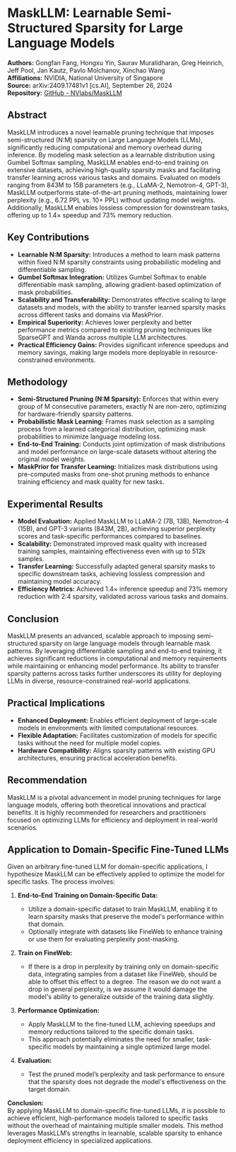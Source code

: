 # MaskLLM: Learnable Semi-Structured Sparsity for Large Language Models

**Authors:** Gongfan Fang, Hongxu Yin, Saurav Muralidharan, Greg Heinrich, Jeff Pool, Jan Kautz, Pavlo Molchanov, Xinchao Wang  
**Affiliations:** NVIDIA, National University of Singapore  
**Source:** arXiv:2409.17481v1 [cs.AI], September 26, 2024  
**Repository:** [GitHub - NVlabs/MaskLLM](https://github.com/NVlabs/MaskLLM)

## Abstract
MaskLLM introduces a novel learnable pruning technique that imposes semi-structured (N:M) sparsity on Large Language Models (LLMs), significantly reducing computational and memory overhead during inference. By modeling mask selection as a learnable distribution using Gumbel Softmax sampling, MaskLLM enables end-to-end training on extensive datasets, achieving high-quality sparsity masks and facilitating transfer learning across various tasks and domains. Evaluated on models ranging from 843M to 15B parameters (e.g., LLaMA-2, Nemotron-4, GPT-3), MaskLLM outperforms state-of-the-art pruning methods, maintaining lower perplexity (e.g., 6.72 PPL vs. 10+ PPL) without updating model weights. Additionally, MaskLLM enables lossless compression for downstream tasks, offering up to 1.4× speedup and 73% memory reduction.

## Key Contributions
- **Learnable N:M Sparsity:** Introduces a method to learn mask patterns within fixed N:M sparsity constraints using probabilistic modeling and differentiable sampling.
- **Gumbel Softmax Integration:** Utilizes Gumbel Softmax to enable differentiable mask sampling, allowing gradient-based optimization of mask probabilities.
- **Scalability and Transferability:** Demonstrates effective scaling to large datasets and models, with the ability to transfer learned sparsity masks across different tasks and domains via MaskPrior.
- **Empirical Superiority:** Achieves lower perplexity and better performance metrics compared to existing pruning techniques like SparseGPT and Wanda across multiple LLM architectures.
- **Practical Efficiency Gains:** Provides significant inference speedups and memory savings, making large models more deployable in resource-constrained environments.

## Methodology
- **Semi-Structured Pruning (N:M Sparsity):** Enforces that within every group of M consecutive parameters, exactly N are non-zero, optimizing for hardware-friendly sparsity patterns.
- **Probabilistic Mask Learning:** Frames mask selection as a sampling process from a learned categorical distribution, optimizing mask probabilities to minimize language modeling loss.
- **End-to-End Training:** Conducts joint optimization of mask distributions and model performance on large-scale datasets without altering the original model weights.
- **MaskPrior for Transfer Learning:** Initializes mask distributions using pre-computed masks from one-shot pruning methods to enhance training efficiency and mask quality for new tasks.

## Experimental Results
- **Model Evaluation:** Applied MaskLLM to LLaMA-2 (7B, 13B), Nemotron-4 (15B), and GPT-3 variants (843M, 2B), achieving superior perplexity scores and task-specific performances compared to baselines.
- **Scalability:** Demonstrated improved mask quality with increased training samples, maintaining effectiveness even with up to 512k samples.
- **Transfer Learning:** Successfully adapted general sparsity masks to specific downstream tasks, achieving lossless compression and maintaining model accuracy.
- **Efficiency Metrics:** Achieved 1.4× inference speedup and 73% memory reduction with 2:4 sparsity, validated across various tasks and domains.

## Conclusion
MaskLLM presents an advanced, scalable approach to imposing semi-structured sparsity on large language models through learnable mask patterns. By leveraging differentiable sampling and end-to-end training, it achieves significant reductions in computational and memory requirements while maintaining or enhancing model performance. Its ability to transfer sparsity patterns across tasks further underscores its utility for deploying LLMs in diverse, resource-constrained real-world applications.

## Practical Implications
- **Enhanced Deployment:** Enables efficient deployment of large-scale models in environments with limited computational resources.
- **Flexible Adaptation:** Facilitates customization of models for specific tasks without the need for multiple model copies.
- **Hardware Compatibility:** Aligns sparsity patterns with existing GPU architectures, ensuring practical acceleration benefits.

## Recommendation
MaskLLM is a pivotal advancement in model pruning techniques for large language models, offering both theoretical innovations and practical benefits. It is highly recommended for researchers and practitioners focused on optimizing LLMs for efficiency and deployment in real-world scenarios.

## Application to Domain-Specific Fine-Tuned LLMs
Given an arbitrary fine-tuned LLM for domain-specific applications, I hypothesize MaskLLM can be effectively applied to optimize the model for specific tasks. The process involves:

1. **End-to-End Training on Domain-Specific Data:**
   - Utilize a domain-specific dataset to train MaskLLM, enabling it to learn sparsity masks that preserve the model's performance within that domain.
   - Optionally integrate with datasets like FineWeb to enhance training or use them for evaluating perplexity post-masking.

2. **Train on FineWeb:**
   - If there is a drop in perplexity by training only on domain-specific data, integrating samples from a dataset like FineWeb, should be able to offset this effect to a degree. The reason we do not want a drop in general perplexity, is we assume it would damage the model's ability to generalize outside of the training data slightly.

3. **Performance Optimization:**
   - Apply MaskLLM to the fine-tuned LLM, achieving speedups and memory reductions tailored to the specific domain tasks.
   - This approach potentially eliminates the need for smaller, task-specific models by maintaining a single optimized large model.

4. **Evaluation:**
   - Test the pruned model’s perplexity and task performance to ensure that the sparsity does not degrade the model's effectiveness on the target domain.

**Conclusion:**  
By applying MaskLLM to domain-specific fine-tuned LLMs, it is possible to achieve efficient, high-performance models tailored to specific tasks without the overhead of maintaining multiple smaller models. This method leverages MaskLLM’s strengths in learnable, scalable sparsity to enhance deployment efficiency in specialized applications.

